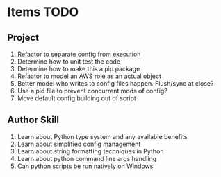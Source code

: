 # Items TODO

## Project
1. Refactor to separate config from execution
2. Determine how to unit test the code
3. Determine how to make this a pip package
4. Refactor to model an AWS role as an actual object
5. Better model who writes to config files happen. Flush/sync at close?
6. Use a pid file to prevent concurrent mods of config?
7. Move default config building out of script

## Author Skill
1. Learn about Python type system and any available benefits
2. Learn about simplified config management
3. Learn about string formatting techniques in Python
4. Learn about python command line args handling
5. Can python scripts be run natively on Windows
